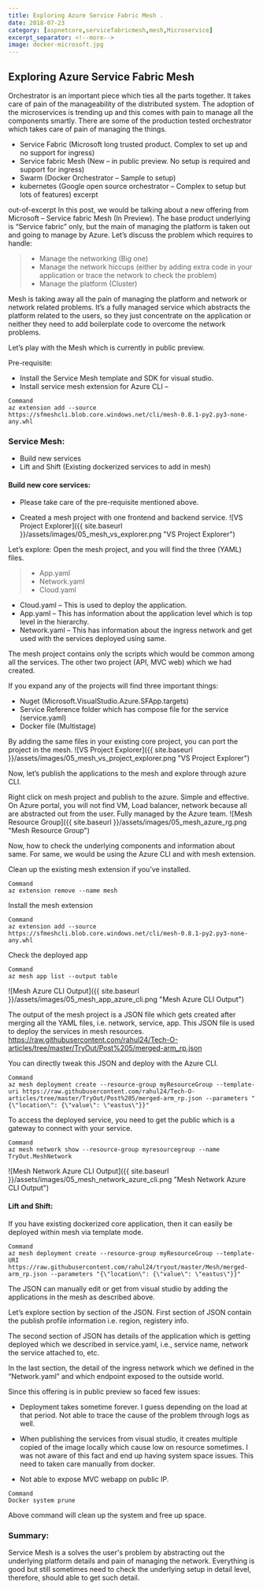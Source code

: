 ```yaml
---
title: Exploring Azure Service Fabric Mesh .
date: 2018-07-23
category: [aspnetcore,servicefabricmesh,mesh,Microservice]
excerpt_separator: <!--more-->
image: docker-microsoft.jpg
---
```


## Exploring Azure Service Fabric Mesh 

Orchestrator is an important piece which ties all the parts together. It takes care of pain of the manageability of the distributed system. The adoption of the microservices is trending up and this comes with pain to manage all the components smartly. There are some of the production tested orchestrator which takes care of pain of managing the things.

+ Service Fabric (Microsoft long trusted product. Complex to set up and no support for ingress)
+ Service fabric Mesh (New – in public preview. No setup is required and support for ingress)
+ Swarm (Docker Orchestrator – Sample to setup)
+ kubernetes (Google open source orchestrator – Complex to setup but lots of features)
excerpt
<!--more-->
out-of-excerpt
In this post, we would be talking about a new offering from Microsoft – Service fabric Mesh (In Preview). The base product underlying is “Service fabric” only, but the main of managing the platform is taken out and going to manage by Azure. Let’s discuss the problem which requires to handle:

> * Manage the networking (Big one)
> * Manage the network hiccups (either by adding extra code in your application or trace the network to check the problem) 
> * Manage the platform (Cluster)

Mesh is taking away all the pain of managing the platform and network or network related problems. It’s a fully managed service which abstracts the platform related to the users, so they just concentrate on the application or neither they need to add boilerplate code to overcome the network problems.

Let’s play with the Mesh which is currently in public preview.

Pre-requisite:
+ Install the Service Mesh template and SDK for visual studio.
+ Install service mesh extension for Azure CLI – 

```
Command
az extension add --source https://sfmeshcli.blob.core.windows.net/cli/mesh-0.8.1-py2.py3-none-any.whl
```

### Service Mesh:
+ Build new services
+ Lift and Shift (Existing dockerized services to add in mesh)


#### Build new core services:

* Please take care of the pre-requisite mentioned above.

* Created a mesh project with one frontend and backend service.
![VS Project Explorer]({{ site.baseurl }}/assets/images/05_mesh_vs_explorer.png "VS Project Explorer")
 

Let’s explore:
Open the mesh project, and you will find the three (YAML) files.
> * App.yaml
> * Network.yaml
> * Cloud.yaml

* Cloud.yaml – This is used to deploy the application.
* App.yaml – This has information about the application level which is top level in the hierarchy.
* Network.yaml – This has information about the ingress network and get used with the services deployed using same.

The mesh project contains only the scripts which would be common among all the services. The other two project (API, MVC web) which we had created.

If you expand any of the projects will find three important things:
+ Nuget (Microsoft.VisualStudio.Azure.SFApp.targets)
+ Service Reference folder which has compose file for the service (service.yaml)
+ Docker file (Multistage) 

By adding the same files in your existing core project, you can port the project in the mesh.
![VS Project Explorer]({{ site.baseurl }}/assets/images/05_mesh_vs_project_explorer.png "VS Project Explorer")

Now, let’s publish the applications to the mesh and explore through azure CLI.

Right click on mesh project and publish to the azure. Simple and effective. On Azure portal, you will not find VM, Load balancer, network because all are abstracted out from the user. Fully managed by the Azure team.
![Mesh Resource Group]({{ site.baseurl }}/assets/images/05_mesh_azure_rg.png "Mesh Resource Group")

Now, how to check the underlying components and information about same. For same, we would be using the Azure CLI and with mesh extension.

Clean up the existing mesh extension if you’ve installed.
```
Command
az extension remove --name mesh
```

Install the mesh extension
```
Command
az extension add --source https://sfmeshcli.blob.core.windows.net/cli/mesh-0.8.1-py2.py3-none-any.whl
```

Check the deployed app 
```
Command
az mesh app list --output table
```
![Mesh Azure CLI Output]({{ site.baseurl }}/assets/images/05_mesh_app_azure_cli.png "Mesh Azure CLI Output")

The output of the mesh project is a JSON file which gets created after merging all the YAML files, i.e. network, service, app. This JSON file is used to deploy the services in mesh resources. 
https://raw.githubusercontent.com/rahul24/Tech-O-articles/tree/master/TryOut/Post%205/merged-arm_rp.json

You can directly tweak this JSON and deploy with the Azure CLI.

```
Command
az mesh deployment create --resource-group myResourceGroup --template-uri https://raw.githubusercontent.com/rahul24/Tech-O-articles/tree/master/TryOut/Post%205/merged-arm_rp.json --parameters "{\"location\": {\"value\": \"eastus\"}}" 
```

To access the deployed service, you need to get the public which is a gateway to connect with your service.
```
Command 
az mesh network show --resource-group myresourcegroup --name TryOut.MeshNetwork
```
![Mesh Network Azure CLI Output]({{ site.baseurl }}/assets/images/05_mesh_network_azure_cli.png "Mesh Network Azure CLI Output")

#### Lift and Shift:

If you have existing dockerized core application, then it can easily be deployed within mesh via template mode.
```
Command
az mesh deployment create --resource-group myResourceGroup --template-URI https://raw.githubusercontent.com/rahul24/tryout/master/Mesh/merged-arm_rp.json --parameters "{\"location\": {\"value\": \"eastus\"}}"
```

The JSON can manually edit or get from visual studio by adding the applications in the mesh as described above.
<script src="https://gist.github.com/rahul24/d699c68a84ad914b08d815774a7995d3.js"></script>

 Let’s explore section by section of the JSON.
First section of JSON contain the publish profile information i.e. region, registery info.
<script src="https://gist.github.com/rahul24/399e38aabf2f191681b7674963465410.js"></script>

The second section of JSON has details of the application which is getting deployed which we described in service.yaml, i.e., service name, network the service attached to, etc. 

<script src="https://gist.github.com/rahul24/e640cc648346224e77dbe18e35b0088d.js"></script>

In the last section, the detail of the ingress network which we defined in the “Network.yaml” and which endpoint exposed to the outside world.
<script src="https://gist.github.com/rahul24/3526296dccc49304991b64eac49d1874.js"></script>


Since this offering is in public preview so faced few issues:

+ Deployment takes sometime forever. I guess depending on the load at that period. Not able to trace the cause of the problem through logs as well.

+ When publishing the services from visual studio, it creates multiple copied of the image locally which cause low on resource sometimes. I was not aware of this fact and end up having system space issues. This need to taken care manually from docker.

+ Not able to expose MVC webapp on public IP.

```
Command
Docker system prune
```
Above command will clean up the system and free up space.


### Summary:
Service Mesh is a solves the user's problem by abstracting out the underlying platform details and pain of managing the network. Everything is good but still sometimes need to check the underlying setup in detail level, therefore, should able to get such detail. 
